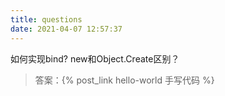 ```yaml
---
title: questions
date: 2021-04-07 12:57:37
---
```


如何实现bind?
new和Object.Create区别？
> 答案：{% post_link hello-world 手写代码 %}

